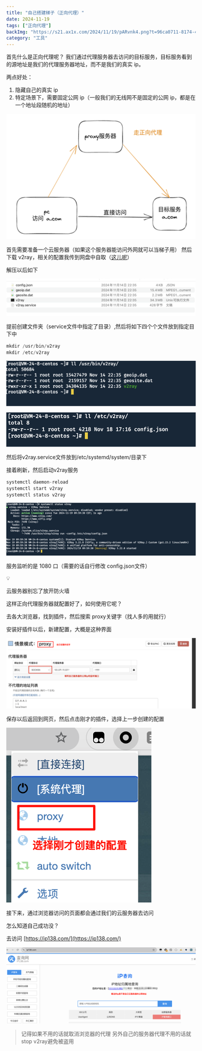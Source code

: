 ```yaml
---
title: "自己搭建梯子（正向代理）"
date: 2024-11-19
tags: ["正向代理"]
backImg: "https://s21.ax1x.com/2024/11/19/pARvnk4.png?t=96ca0711-8174-4a28-990a-ea644b35a229"
category: "工具"
---
```

首先什么是正向代理呢？
我们通过代理服务器去访问的目标服务，目标服务看到的源地址是我们的代理服务器地址，而不是我们的真实 ip。

两点好处：

1. 隐藏自己的真实 ip
2. 特定场景下，需要固定公网 ip（一般我们的无线网不是固定的公网 ip，都是在一个地址段随机的地址）

![PixPin_2024-11-19_10-21-01.png](images/PixPin_2024-11-19_10-21-01.png)

首先需要准备一个云服务器（如果这个服务器能访问外网就可以当梯子用）
然后下载 v2ray，相关的配置我传到网盘中自取（[这儿呢](https://pan.erduoya.top/d/%E5%88%86%E4%BA%AB/%E7%8E%AF%E5%A2%83/v2ray-linux-64.zip?sign=jU7YDHQ2J-eIyLIh-ICjzGZHUTc9TTtSO4BgFo1Mn-U=:1731987151)）

解压以后如下

![PixPin_2024-11-19_09-46-54.png](images/PixPin_2024-11-19_09-46-54.png)

提前创建文件夹（service文件中指定了目录）,然后将如下四个个文件放到指定目下中

```jsx
mkdir /usr/bin/v2ray
mkdir /etc/v2ray
```

![PixPin_2024-11-19_09-53-50.png](images/PixPin_2024-11-19_09-53-50.png)

![PixPin_2024-11-19_09-58-11.png](images/PixPin_2024-11-19_09-58-11.png)

然后将v2ray.service文件放到/etc/systemd/system/目录下

接着刷新，然后启动v2ray服务

```jsx
systemctl daemon-reload
systemctl start v2ray
systemctl status v2ray
```

![PixPin_2024-11-19_09-59-37.png](images/PixPin_2024-11-19_09-59-37.png)

服务监听的是 1080 口（需要的话自行修改 config.json文件）

<aside>
💡

云服务器别忘了放开防火墙

</aside>

这样正向代理服务器就配置好了，如何使用它呢？

去各大浏览器，找到插件，然后搜索 proxy关键字（找人多的用就行）

安装好插件以后，新建配置，大概是这种界面

![PixPin_2024-11-19_10-09-01.png](images/PixPin_2024-11-19_10-09-01.png)

保存以后返回到网页，然后点击刚才的插件，选择上一步创建的配置

![PixPin_2024-11-19_10-09-47.png](images/PixPin_2024-11-19_10-09-47.png)

接下来，通过浏览器访问的页面都会通过我们的云服务器去访问

怎么知道自己成功没？

去访问 [https://ip138.com/](https://ip138.com/)

![PixPin_2024-11-19_10-12-23.png](images/PixPin_2024-11-19_10-12-23.png)

> 记得如果不用的话就取消浏览器的代理
> 另外自己的服务器代理不用的话就 stop v2ray避免被盗用

